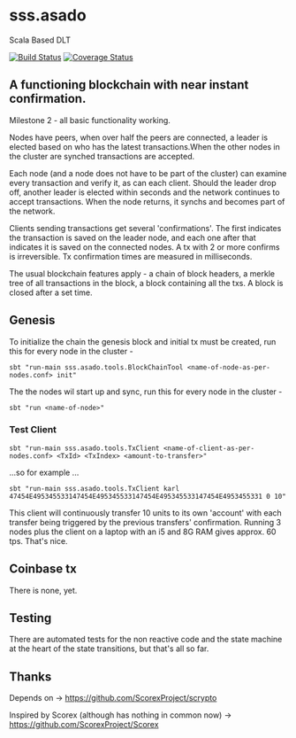 # sss.asado
Scala Based DLT 

[![Build Status](https://travis-ci.org/mcsherrylabs/sss.asado.svg?branch=master)](https://travis-ci.org/mcsherrylabs/sss.asado)   [![Coverage Status](https://coveralls.io/repos/github/mcsherrylabs/sss.asado/badge.svg?branch=master)](https://coveralls.io/github/mcsherrylabs/sss.asado?branch=master)

## A functioning blockchain with near instant confirmation.

Milestone 2 - all basic functionality working. 

Nodes have peers, when over half the peers are connected, a leader is elected based on who has the latest transactions.When the other nodes in the cluster are synched transactions are accepted.

Each node (and a node does not have to be part of the cluster) can examine every transaction and verify it, as can each client.
Should the leader drop off, another leader is elected within seconds and the network continues to accept transactions.
When the node returns, it synchs and becomes part of the network.

Clients sending transactions get several 'confirmations'. The first indicates the transaction is saved on the leader node, and each one
after that indicates it is saved on the connected nodes. A tx with 2 or more confirms is irreversible. Tx confirmation times are measured in milliseconds.

The usual blockchain features apply - a chain of block headers, a merkle tree of all transactions in the block, a block containing all the txs. A block is closed after a set time.


## Genesis

To initialize the chain the genesis block and initial tx must be created, run this for every node in the cluster - 
 
    sbt "run-main sss.asado.tools.BlockChainTool <name-of-node-as-per-nodes.conf> init"

The the nodes wil start up and sync, run this for every node in the cluster - 

    sbt "run <name-of-node>"
 
 
### Test Client
 
    sbt "run-main sss.asado.tools.TxClient <name-of-client-as-per-nodes.conf> <TxId> <TxIndex> <amount-to-transfer>"
    
 ...so for example ...
    
    sbt "run-main sss.asado.tools.TxClient karl 47454E495345533147454E495345533147454E495345533147454E4953455331 0 10" 
 
 This client will continuously transfer 10 units to its own 'account' with each transfer being triggered by the previous transfers' confirmation.
 Running 3 nodes plus the client on a laptop with an i5 and 8G RAM gives approx. 60 tps. That's nice. 
    
## Coinbase tx
There is none, yet. 

## Testing
There are automated tests for the non reactive code and the state machine at the heart of the state transitions, but that's all so far.
 
## Thanks

Depends on -> https://github.com/ScorexProject/scrypto

Inspired by Scorex (although has nothing in common now) -> https://github.com/ScorexProject/Scorex
